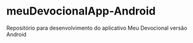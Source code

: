 # meuDevocionalApp-Android
Repositório para desenvolvimento do aplicativo Meu Devocional versão Android 
